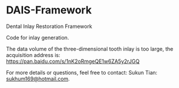 # DAIS-Framework
Dental Inlay Restoration Framework

Code for inlay generation.

The data volume of the three-dimensional tooth inlay is too large, the acquisition address is: https://pan.baidu.com/s/1nK2oRmgeQE1w6ZA5y2rJGQ

For more details or questions, feel free to contact:
Sukun Tian: sukhum169@hotmail.com.
